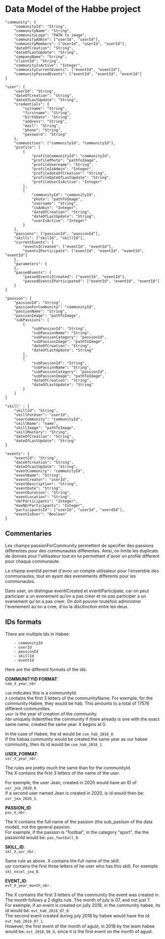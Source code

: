 # Data Model of the Habbe project
```
"community": {
	"communityId": "String",
	"communityName": "String",
	"communityLogo": "PATH to image",
	"communityAdmin": ["userId", "userId"],
	"communityMembers": ["UserId", "userId", "userId"],
	"dateOfCreation": "String",
	"dateOfLastUpdate": "String",
	"companyName": "Srring",
	"clientId": "String",
	"communityIsActive": "Integer",
	"communityCurrentEvents": ["eventId", "eventId"],
	"communityPassedEvents": ["eventId", "eventId", "eventId"]
}

"user": {
	"userId": "String",
	"dateOfCreation": "String",
	"dateOfLastUpdate": "String",
	"credentials": {
		"surname": "String",
		"firstname": "String",
		"birthDate": "String",
		"address": "String",
		"mail": "String",
		"phone": "String",
		"password": "String"
	},
	"communities": ["communityId", "communityId"],
	"profile": [
		{
			"profileCommunityId": "communityId",
			"profilePhoto": "pathToImage",
			"profileUsername": "String",
			"profileIsAdmin": "Integer",
			"profiledateOfCreation": "String",
			"profileDateOfLastUpdate": "String",
			"profileUserIsActive": "Integer"
		},
		{
			"communityId": "communityId",
			"photo": "pathToImage",
			"username": "String",
			"isAdmin": "Integer",
			"dateOfCreation": "String",
			"dateOfLastUpdate": "String",
			"userIsActive": "Integer"
		}
	],
	"passions": ["passionId", "passionId"],
	"skills": ["skilId", "skillId"],
	"currentEvents": {
		"eventsICreated": ["eventId", "eventId"],
		"eventsIParticipate": ["eventId", "eventId", "eventId", "eventId"]
	},
	"parameters": {
	},
	"passedEvents": {
		"passedEventsICreated": ["eventId", "eventId"],
		"passedEventsIParticipated": ["eventId", "eventId", "eventId"]
	}
}

"passion": {
	"passionId": "String",
	"passionForCommunity": "communityId",
	"passionName": "String",
	"passionImage": "pathToImage",
	"subPassions": [
		{
			"subPassionId": "String",
			"subPassionName": "String",
			"subPassionCategory": "passionId",
			"subPassionImage": "pathToImage",
			"dateOfCreation": "String",
			"dateOfLastUpdate": "String"
		},
		{
			"subPassionId": "String",
			"subPassionName": "String",
			"subPassionCategory": "passionId",
			"subPassionImage": "pathToImage",
			"dateOfCreation": "String",
			"dateOfLastUpdate": "String"
		}
	]
}

"skill" : {
	"skillId": "String",
	"skillForUser": "userId",
	"userCommunity": "communityId",
	"skillName": "name",
	"skillImage": "pathToImage",
	"skillMastery": "String",
	"dateOfCreation": "String",
	"dateOfLastUpdate": "String"
}

"events": {
	"eventId": "String",
	"dateOfCreation": "String",
	"dateOfLastUpdate": "String",
	"eventCommunity": "communityId",
	"eventName": "String",
	"eventCreator": "userId",
	"eventDescription": "String",
	"eventDate": "String",
	"eventDuration": "String",
	"eventLocation": "String",
	"nbrParticipants": "Integer",
	"maxNbrParticipants": "Integer",
	"participantsId": ["userId", "userId", "userdId"],
	"eventIsOver": "Boolean"
}
```

## Commentaries
Les champs passionForCommunity permettent de specifier des passions differentes
pour des communautes differentes. Ainsi, on limite les duplicats de donnes pour
l'utilisateur tout en lui permettant d'avoir un profile different pour chaque 
communaute.

Le champ eventId permet d'avoir un compte utilisateur pour l'ensemble des
communautes, tout en ayant des evenements differents pour les communautes.

Dans user, on distingue eventICreated et eventIParticipate, car on peut participer
a un evenement qu'on a pas creer et ne pas participer a un evenement qu'on a pas
creer. On doit pouvior toutefois administrer l'evenement au'on a cree, d'ou la
disctinction entre les deux.

## IDs formats

There are multiple Ids in Habee:  
```
	- communityId
	- userId
	- passionId
	- skillId
	- eventId
```
  
Here are the different formats of the ids.
  
__COMMUNITYID FORMAT__:  
`com_X_year_nbr`
  
`com` indicates this is a communityId.  
`X` contains the first 3 letters of the communityName. For exemple, for the community Habee, they would be hab. This amounts to a total of 17576 different communities.  
`year` is the year of creation of the community.  
nbr uniquely indentifies the community if there already is one with the exact same name, created the same year. It begins at 0.  
  
In the case of Habee, the id would be `com_hab_2018_0`.  
If the habaa community would be created the same year as our habee community, then its id would be `com_hab_2018_1`.  
  
__USER_FORMAT__:  
`usr_X_year_nbr.`  
  
The rules are pretty much the same than for the communityId.  
The X contains the first 3 letters of the name of the user.  
  
For exemple, the user Jean, created in 2020 would have an ID of `usr_jea_2020_0`.  
If a second user named Jean is created in 2020, is id would then be: `usr_jea_2020_1`.
  
__PASSION_ID__:  
`pas_X_nbr.`  
  
The X contains the full name of the passion (the sub_pasison of the data model), not the general passion.  
For exemple, if the passion is "footbal", in the category "sport", the the passionId would be: `pas_football_0`.  
  
__SKILL_ID__:  
`skl_X_usr_nbr.`
  
Same rule as above. X contains the full name of the skill.  
usr contains the first three letters of he user who has this skill.
For exemple `skl_excel_jea_0`.
  
__EVENT_ID__:  
`evt_X_year_month_nbr.`  
  
The X contains the first 3 letters of the community the event was created in.  
The month follows a 2 digits rule. The month of july is 07, and not just 7.  
For exemple, if an event is created on jully 2018, in the community habee, its id would be: `evt_hab_2018_07_0`.  
The second event created during july 2018 by habee would have the id: `evt_hab_2018_07_1`.  
However, the first event of the month of agust, in 2018 by the team habee would be: `evt_2018_08_0`, since it is the first event on the month of agust.  
